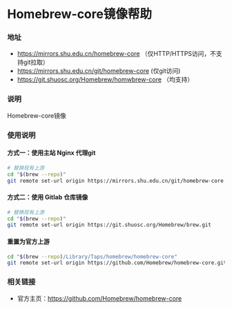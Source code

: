 # Homebrew-core镜像帮助 

### 地址 

- https://mirrors.shu.edu.cn/homebrew-core （仅HTTP/HTTPS访问，不支持git拉取）
- https://mirrors.shu.edu.cn/git/homebrew-core (仅git访问)
- https://git.shuosc.org/Homebrew/homwbrew-core （均支持）

### 说明 

Homebrew-core镜像

### 使用说明

#### 方式一：使用主站 Nginx 代理git

```bash
# 替换现有上游
cd "$(brew --repo)"
git remote set-url origin https://mirrors.shu.edu.cn/git/homebrew-core
```

#### 方式二：使用 Gitlab 仓库镜像

```bash
# 替换现有上游
cd "$(brew --repo)"
git remote set-url origin https://git.shuosc.org/Homebrew/brew.git
```

#### 重置为官方上游

```bash
cd "$(brew --repo)/Library/Taps/homebrew/homebrew-core"
git remote set-url origin https://github.com/Homebrew/homebrew-core.git
```

### 相关链接 

- 官方主页：https://github.com/Homebrew/homebrew-core